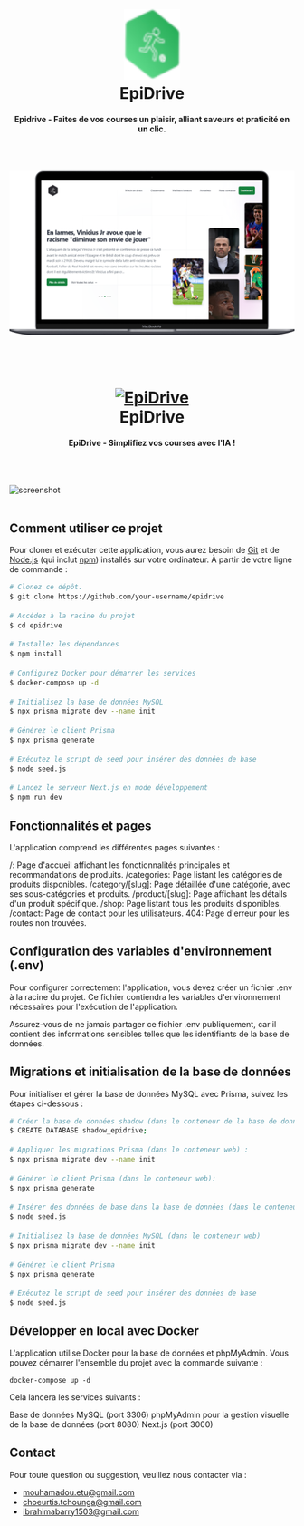<h1 align="center">
  <br>
  <a href="#"><img src="https://github.com/Mouhamadou-Soumare/sportsync-node-react/blob/master/backend/public/assets/sportSyncLogo2.png" alt="SportSync" width="100"></a>
  <br>
  EpiDrive
  <br>
</h1>

<h4 align="center">Epidrive -  Faites de vos courses un plaisir, alliant saveurs et praticité en un clic.</h4>

<br/>
<br/>


![screenshot](https://github.com/Mouhamadou-Soumare/sportsync-node-react/blob/master/backend/public/assets/sportsyncdemo.png)
<br/>
<br/>



<h1 align="center">
  <br>
  <a href="#"><img src="https://yourlogo.com/epidrive-logo.png" alt="EpiDrive" width="100"></a>
  <br>
  EpiDrive
  <br>
</h1>

<h4 align="center">EpiDrive - Simplifiez vos courses avec l'IA !</h4>

<br/>
<br/>

![screenshot](https://yourimage.com/epidrive-screenshot.png)
<br/>
<br/>

## Comment utiliser ce projet

Pour cloner et exécuter cette application, vous aurez besoin de [Git](https://git-scm.com) et de [Node.js](https://nodejs.org/fr/download/) (qui inclut [npm](http://npmjs.com)) installés sur votre ordinateur. À partir de votre ligne de commande :

```bash
# Clonez ce dépôt.
$ git clone https://github.com/your-username/epidrive

# Accédez à la racine du projet
$ cd epidrive

# Installez les dépendances
$ npm install

# Configurez Docker pour démarrer les services
$ docker-compose up -d

# Initialisez la base de données MySQL
$ npx prisma migrate dev --name init

# Générez le client Prisma
$ npx prisma generate

# Exécutez le script de seed pour insérer des données de base
$ node seed.js

# Lancez le serveur Next.js en mode développement
$ npm run dev
```


## Fonctionnalités et pages

L'application comprend les différentes pages suivantes :

/: Page d'accueil affichant les fonctionnalités principales et recommandations de produits.
/categories: Page listant les catégories de produits disponibles.
/category/[slug]: Page détaillée d'une catégorie, avec ses sous-catégories et produits.
/product/[slug]: Page affichant les détails d'un produit spécifique.
/shop: Page listant tous les produits disponibles.
/contact: Page de contact pour les utilisateurs.
404: Page d'erreur pour les routes non trouvées.





## Configuration des variables d'environnement (.env)

Pour configurer correctement l'application, vous devez créer un fichier .env à la racine du projet. Ce fichier contiendra les variables d'environnement nécessaires pour l'exécution de l'application.

Assurez-vous de ne jamais partager ce fichier .env publiquement, car il contient des informations sensibles telles que les identifiants de la base de données.



## Migrations et initialisation de la base de données

Pour initialiser et gérer la base de données MySQL avec Prisma, suivez les étapes ci-dessous :

```bash
# Créer la base de données shadow (dans le conteneur de la base de données avec l'user root) :
$ CREATE DATABASE shadow_epidrive;

# Appliquer les migrations Prisma (dans le conteneur web) :
$ npx prisma migrate dev --name init

# Générer le client Prisma (dans le conteneur web):
$ npx prisma generate

# Insérer des données de base dans la base de données (dans le conteneur web):
$ node seed.js

# Initialisez la base de données MySQL (dans le conteneur web)
$ npx prisma migrate dev --name init

# Générez le client Prisma
$ npx prisma generate

# Exécutez le script de seed pour insérer des données de base
$ node seed.js

```

## Développer en local avec Docker

L'application utilise Docker pour la base de données et phpMyAdmin. Vous pouvez démarrer l'ensemble du projet avec la commande suivante :

```
docker-compose up -d

```
Cela lancera les services suivants :

Base de données MySQL (port 3306)
phpMyAdmin pour la gestion visuelle de la base de données (port 8080)
Next.js (port 3000)

## Contact

Pour toute question ou suggestion, veuillez nous contacter via :
- mouhamadou.etu@gmail.com
- choeurtis.tchounga@gmail.com
- ibrahimabarry1503@gmail.com


